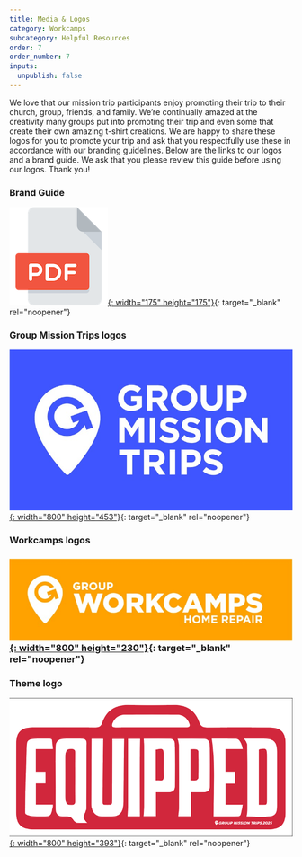 ```yaml
---
title: Media & Logos
category: Workcamps
subcategory: Helpful Resources
order: 7
order_number: 7
inputs:
  unpublish: false
---
```

We love that our mission trip participants enjoy promoting their trip to their church, group, friends, and family. We’re continually amazed at the creativity many groups put into promoting their trip and even some that create their own amazing t-shirt creations. We are happy to share these logos for you to promote your trip and ask that you respectfully use these in accordance with our branding guidelines. Below are the links to our logos and a brand guide. We ask that you please review this guide before using our logos. Thank you!

### Brand Guide

[![](/uploads/pdf-icon-sm.png){: width="175" height="175"}](https://groupcares-my.sharepoint.com/:b:/g/personal/admin_groupcares_org/EfofrMdEQjBAtwj8prKZBSIB-jiOyZjVWtFpSHJCBRWz2g?e=lXSry9){: target="_blank" rel="noopener"}

### Group Mission Trips logos

[![](/uploads/gmt-blue.jpg){: width="800" height="453"}](https://groupcares-my.sharepoint.com/:f:/g/personal/admin_groupcares_org/EjmK1ZeEilFHvKrno0dcdMMBCdVlp1i4y0H-5TaTaeOGXA?e=CpOIYb){: target="_blank" rel="noopener"}

### Workcamps logos

### [![](/uploads/gmt-workcamps-colorbadge.jpg){: width="800" height="230"}](https://groupcares-my.sharepoint.com/:f:/g/personal/admin_groupcares_org/Ev-ZdC78ImNLgZ04ZTRFIr0B0_nsUjAc0HWNLdWii4q_2A){: target="_blank" rel="noopener"}

### Theme logo

[![](/uploads/equipped-logo-1.png){: width="800" height="393"}](https://groupcares-my.sharepoint.com/:i:/g/personal/admin_groupcares_org/ERkZQbA4tWVCrRQ5zTEzXJgBWYBQXYiKmQ9bafvQv0akUQ?e=3Mw1Zg){: target="_blank" rel="noopener"}